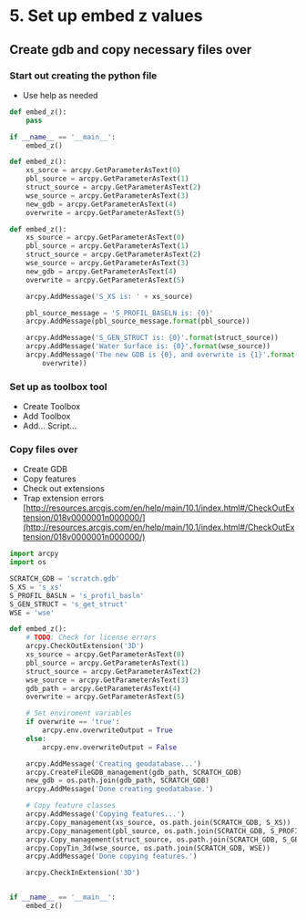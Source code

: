 # 5. Set up embed z values

## Create gdb and copy necessary files over

### Start out creating the python file

- Use help as needed

```python
def embed_z():
    pass

if __name__ == '__main__':
    embed_z()
```

```python
def embed_z():
    xs_sorce = arcpy.GetParameterAsText(0)
    pbl_source = arcpy.GetParameterAsText(1)
    struct_source = arcpy.GetParameterAsText(2)
    wse_source = arcpy.GetParameterAsText(3)
    new_gdb = arcpy.GetParameterAsText(4)
    overwrite = arcpy.GetParameterAsText(5)
```


```python
def embed_z():
    xs_source = arcpy.GetParameterAsText(0)
    pbl_source = arcpy.GetParameterAsText(1)
    struct_source = arcpy.GetParameterAsText(2)
    wse_source = arcpy.GetParameterAsText(3)
    new_gdb = arcpy.GetParameterAsText(4)
    overwrite = arcpy.GetParameterAsText(5)

    arcpy.AddMessage('S_XS is: ' + xs_source)

    pbl_source_message = 'S_PROFIL_BASELN is: {0}'
    arcpy.AddMessage(pbl_source_message.format(pbl_source))

    arcpy.AddMessage('S_GEN_STRUCT is: {0}'.format(struct_source))
    arcpy.AddMessage('Water Surface is: {0}'.format(wse_source))
    arcpy.AddMessage('The new GDB is {0}, and overwrite is {1}'.format(new_gdb,
        overwrite))
```

### Set up as toolbox tool

- Create Toolbox
- Add Toolbox
- Add... Script...

### Copy files over

- Create GDB
- Copy features
- Check out extensions
- Trap extension errors [http://resources.arcgis.com/en/help/main/10.1/index.html#/CheckOutExtension/018v0000001n000000/](http://resources.arcgis.com/en/help/main/10.1/index.html#/CheckOutExtension/018v0000001n000000/)

```python
import arcpy
import os

SCRATCH_GDB = 'scratch.gdb'
S_XS = 's_xs'
S_PROFIL_BASLN = 's_profil_basln'
S_GEN_STRUCT = 's_get_struct'
WSE = 'wse'

def embed_z():
    # TODO: Check for license errors
    arcpy.CheckOutExtension('3D')
    xs_source = arcpy.GetParameterAsText(0)
    pbl_source = arcpy.GetParameterAsText(1)
    struct_source = arcpy.GetParameterAsText(2)
    wse_source = arcpy.GetParameterAsText(3)
    gdb_path = arcpy.GetParameterAsText(4)
    overwrite = arcpy.GetParameterAsText(5)

    # Set enviroment variables
    if overwrite == 'true':
        arcpy.env.overwriteOutput = True
    else:
        arcpy.env.overwriteOutput = False

    arcpy.AddMessage('Creating geodatabase...')
    arcpy.CreateFileGDB_management(gdb_path, SCRATCH_GDB)
    new_gdb = os.path.join(gdb_path, SCRATCH_GDB)
    arcpy.AddMessage('Done creating geodatabase.')

    # Copy feature classes
    arcpy.AddMessage('Copying features...')
    arcpy.Copy_management(xs_source, os.path.join(SCRATCH_GDB, S_XS))
    arcpy.Copy_management(pbl_source, os.path.join(SCRATCH_GDB, S_PROFIL_BASLN))
    arcpy.Copy_management(struct_source, os.path.join(SCRATCH_GDB, S_GEN_STRUCT))
    arcpy.CopyTin_3d(wse_source, os.path.join(SCRATCH_GDB, WSE))
    arcpy.AddMessage('Done copying features.')

    arcpy.CheckInExtension('3D')


if __name__ == '__main__':
    embed_z()
```

